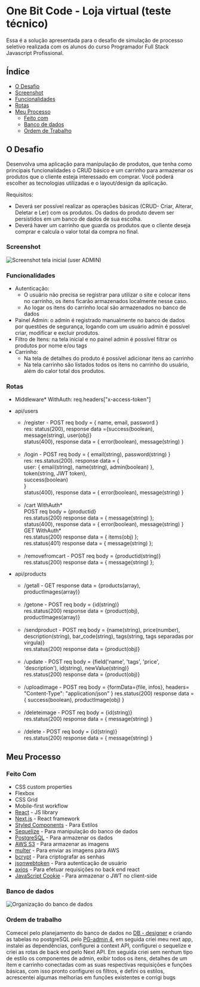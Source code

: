 # One Bit Code - Loja virtual (teste técnico)

Essa é a solução apresentada para o desafio de simulação de processo seletivo realizada com os alunos do curso Programador Full Stack Javascript Profissional.

## Índice

- [O Desafio](#o-desafio)
- [Screenshot](#screenshot)
- [Funcionalidades](#funcionalidades)
- [Rotas](#Rotas)
- [Meu Processo](#meu-processo)
  - [Feito com](#feito-com)
  - [Banco de dados](#banco-de-dados)
  - [Ordem de Trabalho](#ordem-de-trabalho)

## O Desafio

Desenvolva uma aplicação para manipulação de produtos, que tenha como principais funcionalidades o CRUD básico e um carrinho para armazenar os produtos que o cliente esteja interessado em comprar. Você poderá escolher as tecnologias utilizadas e o layout/design da aplicação.

Requisitos:

- Deverá ser possível realizar as operações básicas (CRUD- Criar, Alterar, Deletar e Ler) com os produtos. Os dados do produto devem ser persistidos em um banco de dados de sua escolha.
- Deverá haver um carrinho que guarda os produtos que o cliente deseja comprar e calcula o valor total da compra no final.

### Screenshot

![Screenshot tela inicial (user ADMIN)](https://e-commerce-nextjs.s3.amazonaws.com/1661809333651-scr2.jpg)

### Funcionalidades

- Autenticação:
  - O usuário não precisa se registrar para utilizar o site e colocar itens no carrinho, os itens ficarão armazenados localmente nesse caso.
  - Ao logar os itens do carrinho local são armazenados no banco de dados
- Painel Admin: o admin é registrado manualmente no banco de dados por questões de segurança, logando com um usuário admin é possível criar, modificar e excluir produtos.
- Filtro de Itens: na tela inicial e no painel admin é possível filtrar os produtos por nome e/ou tags
- Carrinho:
  - Na tela de detalhes do produto é possível adicionar itens ao carrinho
  - Na tela carrinho são listados todos os itens no carrinho do usuário, além do calor total dos produtos.

 ### Rotas

- Middleware* WithAuth: req.headers["x-access-token"]

- api/users
  - /register - POST req body = { name, email, password } <br/> 
        res: status(200), response data ={success(boolean), message(string), user(obj)} <br/>
             status(400), response data = { error(boolean), message(string) }<br/>
             <br/>
  - /login - POST req body = { email(string), password(string) }<br/>
        res: res.status(200). response data = {<br/>
        user: { email(string), name(string), admin(boolean) },<br/>
        token(string, JWT token),<br/>
        success(boolean)<br/>
        }<br/>
        status(400), response data = { error(boolean), message(string) }<br/>
         <br/>
  - /cart WithAuth*<br/>
      POST req body = {productid}<br/>
        res.status(200) response data = { message(string) };<br/>
        status(400), response data = { error(boolean), message(string) }<br/>
      GET WithAuth*<br/>
         res.status(200) response data = { items(obj) };<br/>
         res.status(401) response data = { message(string) };<br/>
      <br/>
  - /removefromcart - POST req body = {productid(string)}<br/>
        res.status(200) response data = { message(string) };<br/>

- api/products
  - /getall - GET response data = {products(array), productImages(array)}<br/>
      <br/>
  - /getone - POST req body = {id(string)}<br/>
        res.status(200) response data = {product(obj), productImages(array)}<br/>
      <br/>
  - /sendproduct - POST req body = {name(string), price(number), description(string), bar_code(string), tags(string, tags separadas por virgula)}<br/>
        res.status(200) response data = {product(obj)}<br/>
        <br/>
  - /update - POST req body = {field('name', 'tags', 'price', 'description'), id(string), newValue(string)}<br/>
        res.status(200) response data = {product(obj)}<br/>
        <br/>
  - /uploadimage - POST req body = {formData={file, infos}, headers= "Content-Type": "application/json" }
        res.status(200) response data = { success(boolean), productImage(obj) }<br/>
        <br/>
  - /deleteimage - POST req body = {id(string)}<br/>
        res.status(200) response data = { message(string) }<br/>
        <br/>
  - /delete - POST req body = {id(string)}<br/>
        res.status(200) response data = { message(string) }<br/>
      
## Meu Processo

### Feito Com

- CSS custom properties
- Flexbox
- CSS Grid
- Mobile-first workflow
- [React](https://reactjs.org/) - JS library
- [Next.js](https://nextjs.org/) - React framework
- [Styled Components](https://styled-components.com/) - Para Estilos
- [Sequelize](https://sequelize.org) - Para manipulação do banco de dados
- [PostgreSQL](https://www.postgresql.org) - Para armazenar os dados
- [AWS S3](https://aws.amazon.com/pt/s3/) - Para armazenar as imagens
- [multer](https://www.npmjs.com/package/multer) - Para enviar as imagens pára AWS
- [bcrypt](https://www.npmjs.com/package/bcrypt) - Para criptografar as senhas
- [jsonwebtoken](https://www.npmjs.com/package/jsonwebtoken) - Para autenticação de usuário
- [axios](https://www.npmjs.com/package/axios) - Para efetuar requisições no back end react
- [JavaScript Cookie](https://www.npmjs.com/package/js-cookie) - Para armazenar o JWT no client-side

### Banco de dados

![Organização do banco de dados](https://e-commerce-nextjs.s3.amazonaws.com/1661810397801-imagem_2022-08-29_185952588.png)

### Ordem de trabalho

Comecei pelo planejamento do banco de dados no [DB - designer](https://app.dbdesigner.net) e criando as tabelas no postgreSQL pelo [PG-admin 4](https://www.pgadmin.org), em seguida criei meu next app, instalei as dependências, configurei a context API, configurei o sequelize e criei as rotas de back end pelo Next API. Em seguida criei sem nenhum tipo de estilo os componentes de admin, exibir todos os itens, detalhes de um item e carrinho conectadas com as suas respectivas requisições e funções básicas, com isso pronto configurei os filtros, e defini os estilos, acrescentei algumas melhorias em funções existentes e corrigi bugs
